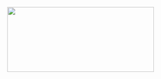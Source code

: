 <p><a href="https://t.co/BwWWztzP3A#wwe_champions" target="_blank"><img style="vertical-align: middle;" src="https://i.imgur.com/jtABW5Q.png" alt="" width="338" height="150" /></a></p>